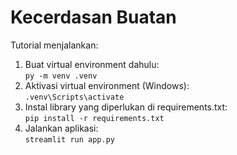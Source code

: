# Kecerdasan Buatan

Tutorial menjalankan:
1. Buat virtual environment dahulu: <br/>
    ```py -m venv .venv```
2. Aktivasi virtual environment (Windows): <br/>
    ```.venv\Scripts\activate```
3. Instal library yang diperlukan di requirements.txt: <br/>
    ```pip install -r requirements.txt```
4. Jalankan aplikasi: <br/>
    ```streamlit run app.py```
